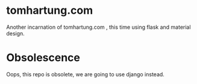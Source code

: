 # tomhartung.com

Another incarnation of tomhartung.com , this time using flask and material design.

# Obsolescence

Oops, this repo is obsolete, we are going to use django instead.


